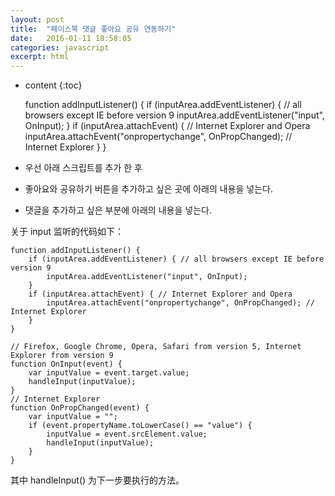 ```yaml
---
layout: post
title:  "페이스북 댓글 좋아요 공유 연동하기"
date:   2016-01-11 18:58:05
categories: javascript
excerpt: html
---
```

* content
{:toc}


    function addInputListener() {
        if (inputArea.addEventListener) { // all browsers except IE before version 9
            inputArea.addEventListener("input", OnInput);
        }
        if (inputArea.attachEvent) { // Internet Explorer and Opera
            inputArea.attachEvent("onpropertychange", OnPropChanged); // Internet Explorer
        }
    }


- 우선 아래 스크립트를 추가 한 후  

    <div id="fb-root"></div>
    <script>(function(d, s, id) {
        var js, fjs = d.getElementsByTagName(s)[0];
        if (d.getElementById(id)) return;
        js = d.createElement(s); js.id = id;
        js.src = "//connect.facebook.net/ko_KR/sdk.js#xfbml=1&version=v2.5&appId=886410438141890";
        fjs.parentNode.insertBefore(js, fjs);
    }(document, 'script', 'facebook-jssdk'));</script>


- 좋아요와 공유하기 버튼을 추가하고 싶은 곳에 아래의 내용을 넣는다.

    <div class="fb-like" data-href="http://renovatio10.github.io{{page.url}}" data-layout="standard" data-action=
    "like" data-show-faces="true" data-share="true"></div>


- 댓글을 추가하고 싶은 부분에 아래의 내용을 넣는다.  

    <div class="fb-comments" data-href="http://renovatio10.github.io{{page.url}}" data-numposts="5"></div>






关于 input 监听的代码如下：

    function addInputListener() {
        if (inputArea.addEventListener) { // all browsers except IE before version 9
            inputArea.addEventListener("input", OnInput);
        }
        if (inputArea.attachEvent) { // Internet Explorer and Opera
            inputArea.attachEvent("onpropertychange", OnPropChanged); // Internet Explorer
        }
    }

    // Firefox, Google Chrome, Opera, Safari from version 5, Internet Explorer from version 9
    function OnInput(event) {
        var inputValue = event.target.value;
        handleInput(inputValue);
    }
    // Internet Explorer
    function OnPropChanged(event) {
        var inputValue = "";
        if (event.propertyName.toLowerCase() == "value") {
            inputValue = event.srcElement.value;
            handleInput(inputValue);
        }
    } 

其中 handleInput() 为下一步要执行的方法。
